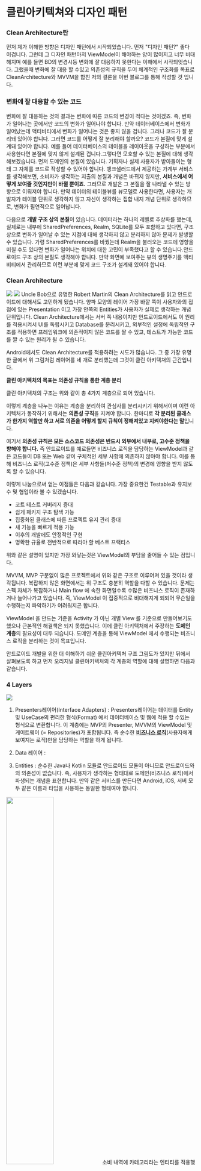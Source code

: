 # 클린아키텍쳐와 디자인 패턴

### Clean Architecture란
먼저 제가 이해한 방향은 디자인 패턴에서 시작되었습니다. 먼저 "디자인 패턴?" 좋다 이겁니다. 그런데 그 디자인 패턴마저 ViewModel이 해야하는 양이 많이지고 너무 비대해지며 예를 들면 BD의 변경시등 변화에 잘 대응하지 못한다는 이해에서 시작되엇습니다. 그랬을때 변화에 잘 대응 할 수있고 의존성의 규칙을 두어 체계적인 구조화를 목표로 CleanArchitecture와 MVVM을 합친 저의 결론을 이번 블로그를 통해 작성할 것 입니다.

### 변화에 잘 대응할 수 있는 코드
변화에 잘 대응하는 것의 결과는 변화에 따른 코드의 변경이 적다는 것이겠죠. 즉, 변화가 일어나는 곳에서만 코드의 변화가 일어나야 합니다. 만약 데이터베이스에서 변화가 일어났는데 액티비티에서 변화가 일어나는 것은 좋지 않을 겁니다. 그러나 코드가 잘 분리돼 있어야 합니다. 그러면 코드를 어떻게 잘 분리해야 할까요? 코드가 본질에 맞게 설계돼 있어야 합니다. 예를 들어 데이터베이스의 테이블을 레이아웃을 구성하는 부분에서 사용한다면 본질에 맞지 않게 설계된 겁니다.그렇다면 모호할 수 있는 본질에 대해 생각해보겠습니다. 먼저 도메인의 본질이 있습니다. 기획자나 실제 사용자가 받아들이는 형태 그 자체를 코드로 작성할 수 있어야 합니다. 뱅크샐러드에서 제공하는 가계부 서비스를 생각해보면, 소비자가 생각하는 지출의 본질과 개념은 바뀌지 않지만, **서비스에서 어떻게 보여줄 것인지만이 바뀔 뿐이죠.** 그러므로 개발은 그 본질을 잘 나타낼 수 있는 방향으로 이뤄져야 합니다. 만약 데이터의 테이블뷰를 뷰모델로 사용한다면, 사용자는 개발자가 테이블 단위로 생각하지 않고 자신이 생각하는 집합 내지 개념 단위로 생각하므로, 변화가 필연적으로 일어납니다.

다음으로 **개발 구조 상의 본질**이 있습니다. 데이터라는 하나의 레벨로 추상화를 했는데, 실제로는 내부에 SharedPreferences, Realm, SQLite를 모두 포함하고 있다면, 구조 상으로 변화가 일어날 수 있는 지점에 대해 생각하지 않고 분리하지 않아 문제가 발생할 수 있습니다. 가령 SharedPreferences를 바꿨는데 Realm을 불러오는 코드에 영향을 미칠 수도 있다면 변화가 일어나는 위치에 대한 고민이 부족했다고 할 수 있습니다.안드로이드 구조 상의 본질도 생각해야 합니다. 만약 화면에 보여주는 뷰의 생명주기를 액티비티에서 관리하므로 이런 부분에 맞게 코드 구조가 설계돼 있어야 합니다.

### Clean Architecture
<img src="https://user-images.githubusercontent.com/48902047/145948874-b29e06a5-8b7b-4d89-b102-8515bb5560fc.png"></img>
<img src="https://user-images.githubusercontent.com/48902047/145949084-1b99a6f1-eac0-4e67-800e-dc6750a7731f.png"></img>
Uncle Bob으로 유명한 Robert Martin의 Clean Architecture를 읽고 안드로이드에 대해서도 고민하게 됐습니다. 양파 모양의 레이어 가장 바깥 쪽이 사용자와의 접접에 있는 Presentation 이고 가장 안쪽의 Entities가 사용자가 실제로 생각하는 개념 단위입니다. Clean Architecture에서는 서버 쪽 내용이지만 안드로이드에서도 이 원리를 적용시켜서 UI를 독립시키고 Database를 분리시키고, 외부적인 설정에 독립적인 구조를 적용하면 프레임워크에 의존적이지 않은 코드를 짤 수 있고, 테스트가 가능한 코드를 짤 수 있는 원리가 될 수 있습니다.

Android에서도 Clean Architecture를 적용하려는 시도가 많습니다. 그 중 가장 유명한 글에서 위 그림처럼 레이어를 네 개로 분리했는데 그것이 클린 아키텍쳐의 근간입니다.

**클린 아키텍처의 목표는 의존성 규칙을 통한 계층 분리**

클린 아키텍처의 구조는 위와 같이 총 4가지 계층으로 되어 있습니다.

이렇게 계층을 나누는 이유는 계층을 분리하여 관심사를 분리시키기 위해서이며 이런 아키텍처가 동작하기 위해서는 **의존성 규칙**을 지켜야 합니다. 한마디로 **각 분리된 클래스가 한가지 역할만 하고 서로 의존을 어떻게 할지 규칙이 정해져있고 지켜야한다는 말**입니다.

여기서 **의존성 규칙은 모든 소스코드 의존성은 반드시 외부에서 내부로, 고수준 정책을 향해야 합니다.** 즉 안드로이드를 예로들면 비즈니스 로직을 담당하는 ViewModel과 같은 코드들이 DB 또는 Web 같이 구체적인 세부 사항에 의존하지 않아야 합니다. 이를 통해 비즈니스 로직(고수준 정책)은 세부 사항들(저수준 정책)의 변경에 영향을 받지 않도록 할 수 있습니다.

이렇게 나눔으로써 얻는 이점들은 다음과 같습니다. 가장 중요한건 Testable과 유지보수 및 협업이라 볼 수 있겠습니다.

+ 코트 테스트 커버리지 증대
+ 쉽게 패키지 구조 탐색 가능
+ 집중화된 클래스에 따른 프로젝트 유지 관리 증대
+ 새 기능을 빠르게 적용 가능
+ 이후의 개발에도 안정적인 구현
+ 명확한 규율로 전반적으로 따라야 할 베스트 프랙티스

위와 같은 설명이 있지만 가장 와닿는것은 ViewModel의 부담을 줄어들 수 있는 점입니다.

MVVM, MVP 구분없이 많은 프로젝트에서 위와 같은 구조로 이루어져 있을 것이라 생각됩니다. 복잡하지 않은 화면에서는 위 구조도 충분히 역할을 다할 수 있습니다. 문제는 스펙 자체가 복잡하거나 Main flow 에 속한 화면일수록 수많은 비즈니스 로직이 존재하거나 늘어나가고 있습니다. 즉, ViewModel 이 집중적으로 비대해지게 되되어 무슨일을 수행하는지 파악하기가 어려워지곤 합니다.

ViewModel 을 만드는 기준을 Activity 가 아닌 개별 View 를 기준으로 만들어보기도 했으나 근본적인 해결책은 되지 못했습니다. 이에 클린 아키텍처에서 주장하는 **도메인 계층**의 필요성이 대두 되습니다. 도메인 계층을 통해 ViewModel 에서 수행되는 비즈니스 로직을 분리하는 것이 목표입니다.

안드로이드 개발을 위한 더 이해하기 쉬운 클린아키텍처 구조 그림도가 있지만 뒤에서 살펴보도록 하고 먼저 오리지널 클린아키텍처의 각 계층의 역할에 대해 설명하면 다음과 같습니다.

### 4 Layers
<img src = "https://user-images.githubusercontent.com/48902047/146732189-bbbaa693-fe81-4363-8ab2-c34cbce3c98f.png">

1. Presenters레이어(Interface Adapters) : Presenters레이어는 데이터를 Entity 및 UseCase의 편리한 형식(Format) 에서 데이터베이스 및 웹에 적용 할 수있는 형식으로 변환합니다. 이 계층에는 MVP의 Presenter, MVVM의 ViewModel 및 게이트웨이 (= Repositories)가 포함됩니다. 즉 순수한 [**비즈니스 로직**](https://github.com/tnvnfdla1214/-Business_logic)(사용자에게 보여지는 로직)만을 담당하는 역할을 하게 됩니다.
2. Data 레이어 : 










1. Entities :  순수한 Java나 Kotlin 모듈로 안드로이드 모듈이 아니므로 안드로이드와의 의존성이 없습니다. 즉, 사용자가 생각하는 형태대로 도메인(비즈니스 로직)에서 파생되는 개념을 표현합니다. 만약 같은 서비스를 만든다면 Android, iOS, 서버 모두 같은 이름과 타입을 사용하는 동일한 형태여야 합니다.
<img src = "https://user-images.githubusercontent.com/48902047/145938704-551d226c-bc91-4201-a4ee-6d58d7f966f9.png" width="50%" height="50%">
소비 내역에 카테고리라는 엔티티를 적용했습니다. 엔티티 레이어에 존재하는 개념으로, 어떤 테이블과 테이블을 조인하는 SQLite의 개념이 여기서는 들어가서는 안됩니다. 만약 그렇게 하면 객체 간의 관계를 지원하는 Realm으로 데이터 레이어를 바꾸는 순간 엔티티 레이어에 영향을 주기 때문입니다.엔티티는 비즈니스 규칙을 캡슐화합니다. 엔티티는 메서드를 갖는 객체일 수도 있지만 데이터 구조와 함수의 집합일 수도 있습니다. 가장 일반적이면서 고수준의 규칙을 캡슐화하게 됩니다. 외부가 변경되더라도 이러한 규칙이 변경될 가능성이 적습니다.

2. Use cases : Use case란 내가 만들고자하는 시스템(혹은 서비스라고 하자)을 사용하는 클라이언트가 **그 시스템을 통해 하고자 하는 것**입니다. 예를 들어, '영화관' 이라는 서비스가 있다고 가정해봅시다. 영화관에서 손님(클라이언트)는 '영화 예매'를 할 수도 있고, '예매 취소'를 할 수도 있고, '환불', 심지어 '팝콘 사기'를 할 수도 있을 것입니다. 이 때, 이런 '영화 예매', '예매 취소', '환불', '팝콘 사기' 등등이, '영화관'이라는 시스템에 사용자가 요청할 수 있는, '영화관'의 Use case이다. Use Case는 이름만 보고 이게 무슨 기능을 가졌을지 짐작하고 구분할 수 있어야합니다.
<img src = "https://user-images.githubusercontent.com/48902047/145939602-c0e77696-4682-4a6d-8338-a1c8f0d03d46.png">

3. Interface Adapters (Presenters) : 인터페이스 어댑터는 데이터를 Entity 및 UseCase의 편리한 형식(Format) 에서 데이터베이스 및 웹에 적용 할 수있는 형식으로 변환합니다. 이 계층에는 MVP의 Presenter, MVVM의 ViewModel 및 게이트웨이 (= Repositories)가 포함됩니다. 즉 순수한 [**비즈니스 로직**](https://github.com/tnvnfdla1214/-Business_logic)(사용자에게 보여지는 로직)만을 담당하는 역할을 하게 됩니다.
4. Frameworks & Drivers (Web, DB) : 프레임워크와 드라이버는 웹 프레임 워크, 데이터베이스, UI, HTTP 클라이언트 등으로 구성된 가장 바깥 쪽 계층입니다.

 그림과 설명을 보고도 실제 안드로이드에서 사용하는 아키텍처 구조와 좀 다른 용어와 레이어 구조 때문에 햇갈릴 수 도 있을 겁니다. 예를들어 MVVM, MVP 같은 아키텍처를 주로 사용하는 안드로이드에서는 대부분 Entity 레이어 나누지 않고 Controller(인터페이스 어댑터) 등 직접적으로 접하지 않는 용어들이 사용되기 때문입니다. 또한 가장 바깥계층인  Frameworks & Drivers 에  DB, Web과 함께 UI 도 포함되어 있으므로 혼란을 일으킬 수 있습니다.

그래서 다음과 같이 안드로이드에 맞춘 이해하기 쉽게 그린 클린아키텍처 구조 그림들이 있습니다.

#### MVP architecture
<img src="https://user-images.githubusercontent.com/48902047/142761165-bfb23b01-0e13-4609-8aac-6422e0b7a02b.png"></img>
#### Clean Artitecture 구조도
<img src="https://user-images.githubusercontent.com/48902047/142761182-0b99f655-4c4a-48bc-89c6-d33c4a8a1eb0.png"></img>
<img src="https://user-images.githubusercontent.com/48902047/145948768-c8fe4732-f0e6-4f08-8c96-dc3110cddfa5.png"></img>
<img src="https://user-images.githubusercontent.com/48902047/145948874-b29e06a5-8b7b-4d89-b102-8515bb5560fc.png"></img>
<img src="https://user-images.githubusercontent.com/48902047/145949084-1b99a6f1-eac0-4e67-800e-dc6750a7731f.png"></img>

안드로이드용으로 이해하기 쉽게 만들어진 클린아키텍처 구조는 Entity 레이러를 따로 두지않고 일반적으로 Presentation, Domain, Data 총 3개의 계층으로 크게 나눠지게 됩니다. 그리고 바로 위 그림을 보면 알 수 있듯이 Presentation -> Domain 방향으로 의존성이 있습니다.

1. Presentation : UI(Activity, Fragment), Presenter 및 ViewModel을 포함합니다. 즉 화면과 입력에 대한 처리 등 UI와 직접적으로 관련된 부분을 담당합니다. 또한 Presentation 레이어는 Domain과 Data 레이어를 포함하고 있다는 특징이 있습니다.
2. Domain : 애플리케이션의 비즈니스 로직을 포함하고 비즈니스 로직에서 필요한 Model 과 UseCase를 포함하고 있습니다.
3. Data : Repositoy 구현체, Cache, Room DB, Dao, Model 서버API(Retrofit2) 을 포함하고 있으며 로컬 또는 서버 API와 통신하여 데이터를 CRUD 하는 역할을 합니다. 또한 Mapper 클래스도 포함하고 있는데 DB로 부터 받아온 데이터모델과 UI에 맞는 데이터모델간의 변환을 해주는 역할을 합니다. 추가로 Domain 레이어를 포함하고있다는 특징이 있습니다.
